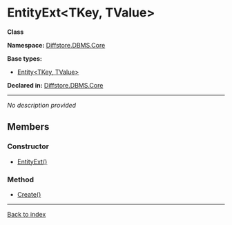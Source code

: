 # EntityExt<TKey, TValue>

**Class**

**Namespace:** [Diffstore.DBMS.Core](Diffstore.DBMS.Core.md)

**Base types:**

* [Entity<TKey, TValue>](#.md)


**Declared in:** [Diffstore.DBMS.Core](Diffstore.DBMS.Core.md)

------


*No description provided*

## Members

### Constructor
* [EntityExt()](Diffstore.DBMS.Core.EntityExt{TKey,TValue}.EntityExt().md)

### Method
* [Create()](Diffstore.DBMS.Core.SnapshotExt{TKey,TValue}.Create().md)

------

[Back to index](index.md)